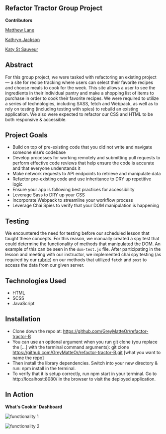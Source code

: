 ## Refactor Tractor Group Project

**Contributors**

[Matthew Lane](https://github.com/GreyMatteOr)

[Kathryn Jackson](https://github.com/kathrynljackson)

[Katy St Sauveur](https://github.com/krogowsk531)


## Abstract

For this group project, we were tasked with refactoring an existing project — a site for recipe tracking where users can select their favorite recipes and choose meals to cook for the week. This site allows a user to see the ingredients in their individual pantry and make a shopping list of items to purchase in order to cook their favorite recipes. We were required to utilize a series of technologies, including SASS, fetch and Webpack, as well as to rely on testing (including testing with spies) to rebuild an existing application. We also were expected to refactor our CSS and HTML to be both responsive & accessible.


## Project Goals

* Build on top of pre-existing code that you did not write and navigate someone else’s codebase
* Develop processes for working remotely and submitting pull requests to perform effective code reviews that help ensure the code is accurate and that everyone understands it
* Make network requests to API endpoints to retrieve and manipulate data
* Refactor pre-existing code and use inheritance to DRY up repetitive logic
* Ensure your app is following best practices for accessibility
* Leverage Sass to DRY up your CSS
* Incorporate Webpack to streamline your workflow process
* Leverage Chai Spies to verify that your DOM manipulation is happening

## Testing

We encountered the need for testing before our scheduled lesson that taught these concepts. For this reason, we manually created a spy test that could determine the functionality of methods that manipulated the DOM. An example of this can be seen in the `dom-test.js` file. After participating in the lesson and meeting with our instructor, we implemented chai spy testing (as required by our [rubric](https://frontend.turing.io/projects/module-2/refactor-tractor-wc.html)) on our methods that utilized `fetch` and `post` to access the data from our given server.


## Technologies Used

* HTML
* SCSS
* JavaScript


## Installation

* Clone down the repo at: https://github.com/GreyMatteOr/refactor-tractor-B  
* You can use an optional argument when you run git clone (you replace the [...] with the terminal command arguments): git clone https://github.com/GreyMatteOr/refactor-tractor-B.git [what you want to name the repo]
* Then install the library dependencies. Switch into your new directory & run: npm install in the terminal.
* To verify that it is setup correctly, run npm start in your terminal. Go to http://localhost:8080/ in the browser to visit the deployed application.


## In Action

**What's Cookin' Dashboard**

![functionality 1](https://giphy.com/gifs/IzuPzeGgUiKWEanJIE)

![functionality 2](https://giphy.com/gifs/dscc49iLbkp3CgKQyd)
